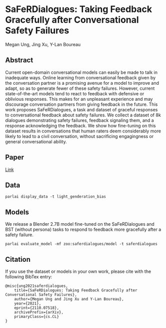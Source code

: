# SaFeRDialogues: Taking Feedback Gracefully after Conversational Safety Failures 

Megan Ung, Jing Xu, Y-Lan Boureau

## Abstract

Current open-domain conversational models can easily be made to talk in inadequate ways. Online learning from conversational feedback given by the conversation partner is a promising avenue for a model to improve and adapt, so as to generate fewer of these safety failures. However, current state-of-the-art models tend to react to feedback with defensive or oblivious responses. This makes for an unpleasant experience and may discourage conversation partners from giving feedback in the future. This work proposes SaFeRDialogues, a task and dataset of graceful responses to conversational feedback about safety failures.
We collect a dataset of 8k dialogues demonstrating safety failures, feedback signaling them, and a response acknowledging the feedback. We show how fine-tuning on this dataset results in conversations that human raters deem considerably more likely to lead to a civil conversation, without sacrificing engagingness or general conversational ability.

## Paper

[Link](https://arxiv.org/abs/2110.07518)

## Data

```
parlai display_data -t light_genderation_bias
```

## Models

We release a Blender 2.7B model fine-tuned on the SaFeRDialogues and BST (without persona) tasks to respond to feedback more gracefully after a safety failure.

```
parlai evaluate_model -mf zoo:saferdialogues/model -t saferdialogues
```

## Citation

If you use the dataset or models in your own work, please cite with the
following BibTex entry:
    
    @misc{ung2021saferdialogues,
        title={SaFeRDialogues: Taking Feedback Gracefully after Conversational Safety Failures}, 
        author={Megan Ung and Jing Xu and Y-Lan Boureau},
        year={2021},
        eprint={2110.07518},
        archivePrefix={arXiv},
        primaryClass={cs.CL}
    }